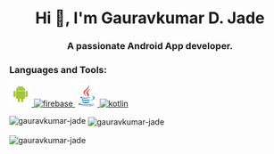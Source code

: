 <h1 align="center">Hi 👋, I'm Gauravkumar D. Jade</h1>
<h3 align="center">A passionate Android App developer.</h3>


<h3 align="left">Languages and Tools:</h3>
<p align="left"> <a href="https://developer.android.com" target="_blank" rel="noreferrer"> <img src="https://raw.githubusercontent.com/devicons/devicon/master/icons/android/android-original-wordmark.svg" alt="android" width="40" height="40"/> </a> <a href="https://firebase.google.com/" target="_blank" rel="noreferrer"> <img src="https://www.vectorlogo.zone/logos/firebase/firebase-icon.svg" alt="firebase" width="40" height="40"/> </a> <a href="https://www.java.com" target="_blank" rel="noreferrer"> <img src="https://raw.githubusercontent.com/devicons/devicon/master/icons/java/java-original.svg" alt="java" width="40" height="40"/> </a> <a href="https://kotlinlang.org" target="_blank" rel="noreferrer"> <img src="https://www.vectorlogo.zone/logos/kotlinlang/kotlinlang-icon.svg" alt="kotlin" width="40" height="40"/> </a> </p>

<p><img align="left" src="https://github-readme-stats.vercel.app/api/top-langs?username=gauravkumar-jade&show_icons=true&locale=en&layout=compact" alt="gauravkumar-jade" /></p>

<p>&nbsp;<img align="center" src="https://github-readme-stats.vercel.app/api?username=gauravkumar-jade&show_icons=true&locale=en" alt="gauravkumar-jade" /></p>

<p><img align="center" src="https://github-readme-streak-stats.herokuapp.com/?user=gauravkumar-jade&" alt="gauravkumar-jade" /></p>
